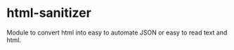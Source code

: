 html-sanitizer
===========

Module to convert html into easy to automate JSON or easy to read text and html.
